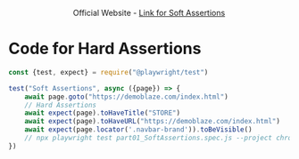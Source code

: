 <div align = center>

Official Website - [Link for Soft Assertions](https://playwright.dev/docs/test-assertions#soft-assertions)
</div>

# Code for Hard Assertions
  
```javascript
const {test, expect} = require("@playwright/test")

test("Soft Assertions", async ({page}) => {
    await page.goto("https://demoblaze.com/index.html")
    // Hard Assertions
    await expect(page).toHaveTitle("STORE")
    await expect(page).toHaveURL("https://demoblaze.com/index.html")
    await expect(page.locator('.navbar-brand')).toBeVisible()
    // npx playwright test part01_SoftAssertions.spec.js --project chromium
})
```
